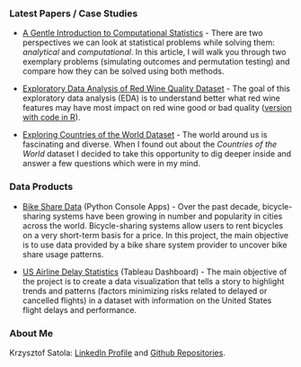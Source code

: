 ### Latest Papers / Case Studies

- [A Gentle Introduction to Computational Statistics](https://github.com/ksatola/Computational-Statistics/blob/master/README.md) - There are two perspectives we can look at statistical problems while solving them: _analytical_ and _computational_. In this article, I will walk you through two exemplary problems (simulating outcomes and permutation testing) and compare how they can be solved using both methods.

- [Exploratory Data Analysis of Red Wine Quality Dataset](https://ksatola.github.io/projects/EDA_RedWineQuality_Final.html) - The goal of this exploratory data analysis (EDA) is to understand better what red wine features may have most impact on red wine good or bad quality ([version with code in R](https://ksatola.github.io/projects/EDA_RedWineQuality_FinalwithCode.html)).

- [Exploring Countries of the World Dataset](https://github.com/ksatola/Countries-of-the-World/blob/master/BlogPost.md) - The world around us is fascinating and diverse. When I found out about the _Countries of the World_ dataset I decided to take this opportunity to dig deeper inside and answer a few questions which were in my mind.


### Data Products

- [Bike Share Data](https://github.com/ksatola/Bike-Share-Data) (Python Console Apps) - Over the past decade, bicycle-sharing systems have been growing in number and popularity in cities across the world. Bicycle-sharing systems allow users to rent bicycles on a very short-term basis for a price. In this project, the main objective is to use data provided by a bike share system provider to uncover bike share usage patterns.

- [US Airline Delay Statistics](https://github.com/ksatola/US-Airline-Delay-Statistics) (Tableau Dashboard) - The main objective of the project is to create a data visualization that tells a story to highlight trends and patterns (factors minimizing risks related to delayed or cancelled flights) in a dataset with information on the United States flight delays and performance.

### About Me

Krzysztof Satola: [LinkedIn Profile](https://www.linkedin.com/in/ksatola/) and [Github Repositories](https://github.com/ksatola).
